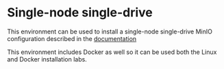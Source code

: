 # Single-node single-drive

This environment can be used to install a single-node single-drive MinIO configuration
described in the [documentation](https://min.io/docs/minio/linux/operations/install-deploy-manage/deploy-minio-single-node-multi-drive.html)

This environment includes Docker as well so it can be used both the Linux and Docker installation labs.

